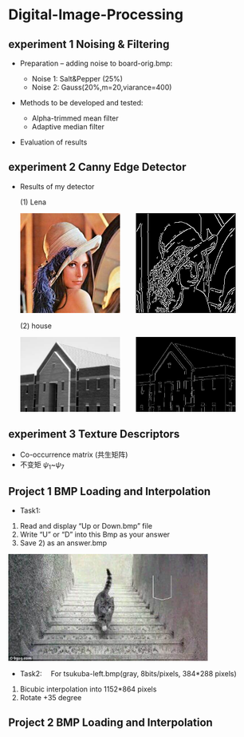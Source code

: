 # Digital-Image-Processing
## **experiment 1 Noising & Filtering**
+ Preparation – adding noise to board-orig.bmp:
   + Noise 1: Salt&Pepper (25%)
   + Noise 2: Gauss(20%,m=20,viarance=400)

+ Methods to be developed and tested:
   + Alpha-trimmed mean filter 
   + Adaptive median filter
+ Evaluation of results

## **experiment 2 Canny Edge Detector**
+ Results of my detector
  
  (1) Lena

  ![Lena_origin](experiment2/Lena.jpg "Lena_origin")&emsp;&emsp;
  ![Lena_after](experiment2/Result1.bmp "Lena_after")

  (2) house

  <img src = "experiment2/house.bmp" width = "200" alt = "house_origin">&emsp;&emsp;
  <img src = "experiment2/Result2.bmp" width = "200" alt = "house_origin">

## **experiment 3 Texture Descriptors**
+ Co-occurrence matrix (共生矩阵)
+ 不变矩 $\psi_1$~$\psi_7$

## **Project 1 BMP Loading and Interpolation**
+ Task1:
1) Read and display “Up or Down.bmp” file
2) Write “U” or “D” into this Bmp as your answer
3) Save 2) as an answer.bmp

<img src = "Project-1/answer.bmp" width = "400" alt = "house_origin">

+ Task2:
&emsp;For tsukuba-left.bmp(gray, 8bits/pixels, 384*288 pixels)
1) Bicubic interpolation into 1152*864 pixels
2) Rotate +35 degree

## **Project 2 BMP Loading and Interpolation**
